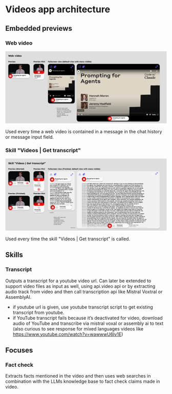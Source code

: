 # Videos app architecture

## Embedded previews

### Web video

![Web video preview](../../images/apps/videos/previews/web_video.png)

Used every time a web video is contained in a message in the chat history or message input field.

### Skill "Videos | Get transcript"

![Skill "Videos | Get transcript" preview](../../images/apps/videos/previews/get_transcript.png)

Used every time the skill "Videos | Get transcript" is called.

## Skills

### Transcript

Outputs a transcript for a youtube video url. Can later be extended to support video files as input as well, using api.video api or by extracting audio track from video and then call transcription api like Mistral Voxtral or AssemblyAI.

- if youtube url is given, use youtube transcript script to get existing transcript from youtube.
- if YouTube transcript fails because it’s deactivated for video, download audio of YouTube and transcribe via mistral voxal or assembly ai to text (also curious to see response for mixed languages videos like https://www.youtube.com/watch?v=wawwwU6Iv1E)


## Focuses

### Fact check

Extracts facts mentioned in the video and then uses web searches in combination with the LLMs knowledge base to fact check claims made in video.